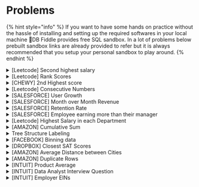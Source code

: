 # Problems

{% hint style="info" %}
If you want to have some hands on practice without the hassle of installing and setting up the required softwares in your local machine 🔫DB Fiddle provides free SQL sandbox. In a lot of problems below prebuilt sandbox links are already provided to refer but it is always recommended that you setup your personal sandbox to play around.
{% endhint %}

<details>

<summary>[Leetcode] Second highest salary</summary>

_For a similar problem with different approach check Nth highest salary problem_

Write a SQL query to get the second highest salary from the Employee table.

```
| Id | Salary |
|----|--------|
| 1  | 100    |
| 2  | 200    |
| 3  | 300    |
```

For example, given the above Employee table, the query should return 200 as the second highest salary. If there is no second highest salary, then the query should return null.

**Answer**

Multiple solutions are possible only one approach is given below for reference

```sql
SELECT
(SELECT DISTINCT(Salary)
FROM Employee
ORDER BY Salary DESC
LIMIT 1 OFFSET 1) 
AS SecondHighestSalary
```

</details>

<details>

<summary>[Leetcode] Rank Scores</summary>

**Reference -** [**Leetcode**](https://leetcode.com/problems/rank-scores/)

Write a SQL query to rank scores. If there is a tie between two scores, both should have the same ranking. Note that after a tie, the next ranking number should be the next consecutive integer value. In other words, there should be no "holes" between ranks.

```
| Id | Score |
|----|-------|
| 1  | 3.40  |
| 2  | 3.65  |
| 3  | 4.00  |
| 4  | 3.50  |
| 5  | 4.00  |
| 6  | 3.65  |
```

For example, given the above Scores table, your query should generate the following report (order by highest score):

```
| score | Rank    |
|-------|---------|
| 4.00  | 1       |
| 4.00  | 1       |
| 3.95  | 2       |
| 3.65  | 3       |
| 3.65  | 3       |
| 3.40  | 4       |
```

**Answer**

The tie resolving method which is being asked in the question is called Dense Rank, if we use Rank it will have "holes"

```sql
select 
Score, dense_rank() over(order by score desc) as Rank
from Scores
```

</details>

<details>

<summary>[CHEWY] 2nd Highest score</summary>

```
| Id | subject | marks |
|---:|---------|------:|
|  1 | Maths   |    30 |
|  1 | Phy     |    50 |
|  1 | Chem    |    85 |
|  2 | Maths   |    90 |
|  2 | Phy     |    50 |
|  2 | Chem    |    85 |
```

Select the second highest mark for each student.

**Answer**

{% code overflow="wrap" %}
```sql
with CTE as(
	select *, rank() over(partition by Id order by marks desc) as Rank from tablename
)
select Id, subject, marks from CTE where Rank = 1
```
{% endcode %}

</details>

<details>

<summary>[Leetcode] Consecutive Numbers</summary>

**Reference -** [**Leetcode**](https://leetcode.com/problems/consecutive-numbers/)

Write an SQL query to find all numbers that appear at least three times consecutively.

Return the result table in any order.

Input:

Logs table:

```
| Id | Num |
|----|-----|
| 1  | 1   |
| 2  | 1   |
| 3  | 1   |
| 4  | 2   |
| 5  | 1   |
| 6  | 2   |
| 7  | 2   |
```

Result table:

```
| ConsecutiveNums |
|-----------------|
| 1               |
```

1 is the only number that appears consecutively for at least three times.

**Answer**

Multiple solutions are possible, one of them is given below

{% code overflow="wrap" %}
```sql
with a(Num,NextNum,SecondNextNum ) as(

	SELECT   Num
	         , LEAD(Num, 1) OVER (ORDER BY Id) AS NextNum
	         , LEAD(Num, 2) OVER (ORDER BY Id) AS SecondNextNum
	      FROM Logs
	      
	)

	select distinct(Num) as ConsecutiveNums from a
	where
	Num = NextNum
	and Num = SecondNextNum
```
{% endcode %}

</details>

<details>

<summary>[SALESFORCE] User Growth</summary>

[**🔫Playground**](https://dbfiddle.uk/?rdbms=sqlserver\_2017\&fiddle=ce4ded37fa37bf552365c18cb7840c3b)

Given you have user data for 2 accounts for 2 months. Calculate the growth rate of users in each account where growth rate is defined as unique users in month 2 divided by unique users in month 1.

```
| date_details | account_id | user_id |
|--------------|------------|---------|
| 2021-01-01   | U1         | A1      |
| 2021-01-01   | U1         | A2      |
| 2021-01-01   | U1         | A3      |
| 2021-01-01   | U1         | A4      |
| 2021-02-01   | U1         | A1      |
| 2021-02-01   | U1         | A2      |
| 2021-02-01   | U1         | A3      |
| 2021-02-01   | U1         | A4      |
| 2021-02-01   | U1         | A5      |
| 2021-01-01   | U2         | A1      |
| 2021-01-01   | U2         | A2      |
| 2021-01-01   | U2         | A3      |
| 2021-02-01   | U2         | A1      |
| 2021-02-01   | U2         | A2      |
```

**Answer**

{% code overflow="wrap" %}
```sql
with cte as (
	select account_id, count(distinct(user_id)) as unique_user, MONTH(date_details) as user_month from tablename
	group by account_id, MONTH(date_details)
	)

select a.account_id,month_2,month_1,
cast((month_2/month_1)as float) as growth  from 
(select account_id, unique_user as month_1
from cte where user_month = 1)a
left join
(select account_id, unique_user as month_2
from cte where user_month = 2)b
on (a.account_id = b.account_id)
```
{% endcode %}

</details>

<details>

<summary>[SALESFORCE] Month over Month Revenue</summary>

[**🔫Playground**](https://dbfiddle.uk/?rdbms=sqlserver\_2017\&fiddle=72569e574e670b477d2f62fdfc4276ca)

You have 2 tables:

* transactions: date, prod\_id, quantity
* products: prod\_id, price

Calculate the month over month revenue, example month over month revenue for month2 is month2\_Revenue- month1\_Revenue

**Answer**

```sql
with cte as(
	select MONTH(a.date_details) as month, sum(b.price*a.qty) as Rev
	from transactions a
	inner join products b
	on a.prod_id = b.prod_id
	group by MONTH(a.date_details)
	),

	cte2 as(
	select month, Rev, lag(Rev,1) over(order by month) as prev_month
	from cte
	)

select month, (Rev-Prev_month) as extra_rev  from cte2
where 
prev_month is not null
```

</details>

<details>

<summary>[SALESFORCE] Retention Rate</summary>

([Source](https://platform.stratascratch.com/coding/2053-retention-rate?code\_type=5\&utm\_source=blog\&utm\_medium=click\&utm\_campaign=YT+description+link))

Find the monthly retention rate of users for each account separately for Dec 2020 and Jan 2021. Retention rate is the percentage of active users an account retains over a given period of time. In this case, assume the user is retained if he/she stays with the app in any future months. For example, if a user was active in Dec 2020 and has activity in any future month, consider them retained for Dec. You can assume all accounts are present in Dec 2020 and Jan 2021. Your output should have the account ID and the Jan 2021 retention rate divided by Dec 2020 retention rate.

_Note: I believe the official solution provided on the website is not correct as of 25-10-2023_

**Answer**

```sql
-- ret rate for jan and dec = active in future/ active in dec
-- ret rate of jan 21 ret rate/ dec 20 ret rate at acc_id level

with cte as(
select a.account_id, a.user_id,dec_active,jan_active,last_actv    from 
(select account_id, user_id
, case when date between '2020-12-01' and '2020-12-31' then 1 else 0 end as dec_active
, case when date between '2021-01-01' and '2021-01-31' then 1 else 0 end as jan_active
from sf_events)a

inner join
(
select user_id, max(date) as last_actv
from sf_events group by user_id) b
on a.user_id = b.user_id),

cte2 as(
select 
account_id
, sum(case when dec_active = 1 and last_actv > '2020-12-31' then 1 else 0 end)/sum(dec_active) *1.0 as dec_retn
, sum(case when jan_active = 1 and last_actv > '2021-01-01' then 1 else 0 end)/sum(jan_active) *1.0 as jan_retn
 from cte
 
group by account_id)

select account_id, jan_retn/nullif(dec_retn,0) * 1.0 as retention from cte2

```

</details>

<details>

<summary>[SALESFORCE] Employee earning more than their manager</summary>

**Reference -** [**Leetcode**](https://leetcode.com/problems/employees-earning-more-than-their-managers/)

Write an SQL query to find the employees who earn more than their managers.

```
| Id | Name  | Salary | ManagerId |
|---:|-------|-------:|----------:|
|  1 | Joe   |  70000 |         3 |
|  2 | Henry |  80000 |         4 |
|  3 | Sam   |  60000 |           |
|  4 | Max   |  90000 |           |
```

Output will be : Joe

**Answer**

{% code overflow="wrap" %}
```sql
with cte as(
	Select a.Name as Employee, b.Name as Manager, a.Salary as Emp_Sal, b.Salary as Man_Salary
	from Employee a
	inner join Employee b
	on a.ManagerId = b.id)

Select Employee from cte where Emp_Sal > Man_Salary
```
{% endcode %}

</details>

<details>

<summary>[Leetcode] Highest Salary in each Department</summary>

**Reference -** [**Leetcode**](https://leetcode.com/problems/department-highest-salary/)

Write an SQL query to find employees who have the highest salary in each of the departments.

(../SQL/images/image3.PNG)

**Answer**

```sql
with cte as(
	select Name, Salary, DepartmentId,
	RANK() over(Partition by DepartmentId order by salary desc) as Rank
	from Employee
)
		    
select b.Name as Department, a.Name as Employee, a.Salary
from cte a
inner join Department b
on a.DepartmentId = b.Id
where a.Rank = 1
```

</details>

<details>

<summary>[AMAZON] Cumulative Sum</summary>

Given a users table, write a query to get the cumulative number of new users added by day, with the total reset every month.

[🔫Playground](https://dbfiddle.uk/?rdbms=sqlserver\_2017\&fiddle=516b59f188aaf8c5c1296143d1b13bcd)

**Answer**

{% code overflow="wrap" %}
```sql
Select Created_date
,SUM(Count(Id)) OVER(partition by month(Created_date) order by Created_date) as Total_users
from users
group by Created_date
```
{% endcode %}

</details>

<details>

<summary>Tree Structure Labeling</summary>

[🔫Playground](https://dbfiddle.uk/?rdbms=sqlserver\_2019\&fiddle=922326a37527cc50e64fe896c6d70608) Input:

```
| node | parent |
|------|--------|
| 1    | 2      |
| 2    | 5      |
| 3    | 5      |
| 4    | 3      |
| 5    | NULL   |
```

Write SQL such that you label each node as a “leaf”, “inner” or “Root” node, such that for the nodes above the output is:

Output:

```
| node | label |
|------|-------|
| 1    | Leaf  |
| 2    | Inner |
| 3    | Inner |
| 4    | Leaf  |
| 5    | Root  |
```

**Answer**

{% code overflow="wrap" %}
```sql
select node,
case
when parent is null then 'Root'
when node not in (select parent from tree where parent is not null) then 'Leaf'
else 'Inner'
end as label
from tree
```
{% endcode %}

</details>

<details>

<summary>[FACEBOOK] Binning data</summary>

[🔫Playground](https://dbfiddle.uk/?rdbms=sqlserver\_2019\&fiddle=813e35800a6e3d955f57ac7e6c7c2e91) Input:

```
| id | length |
|---:|-------:|
|  1 |      4 |
|  2 |      3 |
|  3 |      7 |
|  4 |      8 |
|  5 |      9 |
|  6 |    110 |
|  7 |    113 |
```

Bin the videos into groups of 5 secs each

Output:

```
| bucket  | count |
|---------|------:|
| 0-5     |     2 |
| 5-10    |     3 |
| 110-115 |     2 |
```

Another similar question was asked in Facebook but instead of video length the ask was to write a SQL query to create a histogram of number of comments per user in the month of January 2020. As the approach is similar hence not including it here.

**Answer**

{% code overflow="wrap" %}
```sql
with cte as(
select id, length, ((CAST((FLOOR(length)/5)*5 as varchar)) +'-'+(CAST((FLOOR(length)/5)*5+5 as varchar))) as bucket
from video_view_details
)
select bucket, count(id) as 'count'
from cte
group by bucket
order by len(bucket) asc, bucket desc
```
{% endcode %}

</details>

<details>

<summary>[DROPBOX] Closest SAT Scores</summary>

[🔫Playground](https://dbfiddle.uk/?rdbms=sqlserver\_2019\&fiddle=b7d44c3f8ec7caaab70d11fd7502f65f)

Given a table of students and their SAT test scores, write a query to return the two students with the closest test scores with the score difference. Assume a random pick if there are multiple students with the same score difference.

Input:

```
| id | score |
|---:|------:|
|  1 |    40 |
|  2 |    35 |
|  3 |    70 |
|  4 |    80 |
```

Output:

```
| id | other_student | diff |
|---:|--------------:|-----:|
|  1 |             2 |    5 |
```

**Answer**

```sql
with cte as(
select id
  , LEAD(id, 1) over(order by score desc) as other_student
  , score - LEAD(score, 1) over(order by score desc) as diff
from 
score)

select top 1 * from cte
where diff is not null
order by diff
```

</details>

<details>

<summary>[AMAZON] Average Distance between Cities</summary>

[🔫Playground](https://dbfiddle.uk/?rdbms=sqlserver\_2017\&fiddle=876bddb9c3e31a222ce95fbb8eef7a00)

You are given a table with varying distances from various cities. How do you find the average distance between each of the pairs of the cities?

```
| scity  | dcity  | distance |
|--------|--------|---------:|
| City A | City B |       30 |
| City A | City B |       32 |
| City B | City A |       29 |
| City A | City C |       40 |
| City C | City A |       41 |
```

Output:

```
| city1  | city2  |         distance |
|--------|--------|-----------------:|
| City A | City C |             40.5 |
| City A | City B | 30.3333333333333 |
```

Another variant of this question is

"Write a query to create a new table, named flight routes, that displays unique pairs of two locations?"

**Answer**

```sql
select 
  (case when scity < dcity then scity else dcity end) city1, 
  (case when scity < dcity then dcity else scity end) city2,
  avg(cast(distance as float)) distance
from tablename 
group by
  (case when scity < dcity then scity else dcity end), 
  (case when scity < dcity then dcity else scity end)
order by avg(cast(distance as float)) desc
```

</details>

<details>

<summary>[AMAZON] Duplicate Rows</summary>

Given a users table, write a query to return only its duplicate rows

**Answer**

Multiple solutions are possible only one approach is given below for reference

Let's assume there are 2 columns: id, name

```sql
SELECT *, COUNT(*) FROM userstable
GROUP BY id, name
HAVING COUNT(*) > 1
```

</details>

<details>

<summary>[INTUIT] Product Average</summary>

**transactions table**

```
|   column   |   type   |
|:----------:|:--------:|
| id         | integer  |
| user_id    | integer  |
| created_at | datetime |
| product_id | integer  |
| quantity   | integer  |
```

**products table**

```
| column |   type  |
|:------:|:-------:|
| id     | integer |
| name   | string  |
| price  | float   |
```

Given a table of transactions and products, write a query to return the product id, product price, and average transaction price of all products with price greater than the average transaction price.

**Answer**

[Source](https://www.interviewquery.com/questions/zipcode-average?ref=question\_email)

```sql
with cte as (
select 
    t.product_id, 
    avg(t.quantity * p.price) as avg_trans_price
from transactions t
inner join products p
	on t.product_id = p.id
group by t.product_id
)

select 
    p.id as product_id, 
    p.price as product_price, 
    c.avg_trans_price as avg_price
from products p
inner join cte c
	on p.id = c.product_id
where p.price > c.avg_trans_price
```

</details>

<details>

<summary>[INTUIT] Data Analyst Interview Question</summary>

Given the following tables:

&#x20;<img src="../.gitbook/assets/image (18).png" alt="" data-size="original">&#x20;

&#x20;Where

Experiments is a table in which we store whether a user is part of an experiment and if so whether they are in test or control (assume there is only one test variant per experiment).  The fields are:

●     user\_id - There are many users each of whom can be in many experiments

●     assignment\_ts - timestamp of when the user was allocated to the experiment.  A user is only allocated once per experiment.

●     experiment\_id - An experiment has many users

●     experiment\_assignment - Whether the user is in test or control.  Assignments are immutable and there is only one assignment per user/experiment combo.

&#x20;Subscriptions is a table of subscription related events.  For each user, there will always be a trial start event however there will only be a subscription start event if the user subscribes.  Assume a given user can only have one trial start and at most one subscription start.  The subscription can start at any time after the trial start and times for either event type are captured in event\_ts.

**Questions**

Write queries to produce the following:

1. When did each experiment start?  Use the first instance of an experiment assignment to either test or control for an experiment to equate to when the experiment started.  Results should look like:

&#x20;![](<../.gitbook/assets/image (19).png>)

2. How long did each experiment last, expressed in days?  Assume the last instance of an experiment assignment to test or control for an experiment to equate to when the experiment ended.  Results should look like:

&#x20;![](<../.gitbook/assets/image (20).png>)

3. How many users are in test and control for each experiment?  Result should look like:

![](<../.gitbook/assets/image (21).png>)

4. What is the conversion rate by experiment assignment for each experiment?  A conversion is any user for whom there is a subscription start event in addition to the trial start event (all users have a trial start event).  If a user is in multiple experiments at the same time, it’s ok to count them towards the conversion rate of each experiment.  We also want to only return one row per experiment.  Result should look like:

![](<../.gitbook/assets/image (22).png>)

5\) For each experiment\_id, rank and list first 3 user\_ids who subscribed to the product. Output should look like:

&#x20;![](<../.gitbook/assets/image (23).png>)

</details>

<details>

<summary>[INTUIT] Employer EINs</summary>

🔫[Playground](https://dbfiddle.uk/wXAiFvAe)

We're given a table called _**employers**_ that consists of a _user\_id, year_, and _employer EIN_ label. Users can have multiple employers dictated by the different EIN labels.

Write a query to add a flag to each user if they've added a new employer in the current year.

Example:&#x20;



```
# employer
# 
# user_id    year    employer_ein
# 34323      2018    A 
# 34323      2018    B
# 34323      2018    C
# 34323      2017    F
# 34323      2017    A
# 34323      2017    B
# 
# 86323      2018    A
# 86323      2018    B
# 86323      2018    C
# 86323      2017    B
# 
# 98787      2018    A
# 98787      2018    B
# 98787      2017    B
# 98787      2017    A

# Output
# user_id    year    new_ein_flag
# 34323      2018      1
# 86323      2018      1
# 98787      2018      0 
```

**Answer**

This problem is a little trickier than it looks at the outset

```sql
with cte as
  (
select user_id, ein,
case when year = max(year) over() then 1 else 0 end as 'CY_flg',
case when year = max(year) over() -1 then 1 else 0 end as 'LY_flg'
from users
),

cte2 as(
select user_id, ein,  sum(CY_flg) as 'CY_flg', sum(LY_flg) as 'LY_flg' from cte
group by user_id, ein)

select b.user_id, isnull(newflg,0) as new_ein_count  from
  (select user_id, isnull(count(ein),0) as newflg from cte2
where CY_flg = 1 and Ly_flg = 0
  group by user_id)a
right join
(select distinct(user_id) from users) b
on a.user_id = b.user_id
```

</details>

